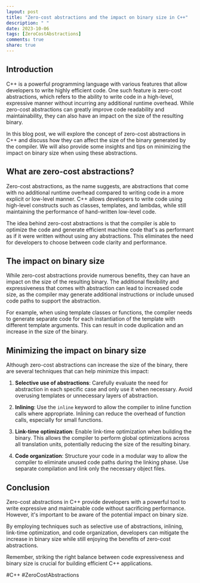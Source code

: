 ```yaml
---
layout: post
title: "Zero-cost abstractions and the impact on binary size in C++"
description: " "
date: 2023-10-06
tags: [ZeroCostAbstractions]
comments: true
share: true
---
```


## Introduction

C++ is a powerful programming language with various features that allow developers to write highly efficient code. One such feature is zero-cost abstractions, which refers to the ability to write code in a high-level, expressive manner without incurring any additional runtime overhead. While zero-cost abstractions can greatly improve code readability and maintainability, they can also have an impact on the size of the resulting binary.

In this blog post, we will explore the concept of zero-cost abstractions in C++ and discuss how they can affect the size of the binary generated by the compiler. We will also provide some insights and tips on minimizing the impact on binary size when using these abstractions.

## What are zero-cost abstractions?

Zero-cost abstractions, as the name suggests, are abstractions that come with no additional runtime overhead compared to writing code in a more explicit or low-level manner. C++ allows developers to write code using high-level constructs such as classes, templates, and lambdas, while still maintaining the performance of hand-written low-level code.

The idea behind zero-cost abstractions is that the compiler is able to optimize the code and generate efficient machine code that's as performant as if it were written without using any abstractions. This eliminates the need for developers to choose between code clarity and performance.

## The impact on binary size

While zero-cost abstractions provide numerous benefits, they can have an impact on the size of the resulting binary. The additional flexibility and expressiveness that comes with abstraction can lead to increased code size, as the compiler may generate additional instructions or include unused code paths to support the abstraction.

For example, when using template classes or functions, the compiler needs to generate separate code for each instantiation of the template with different template arguments. This can result in code duplication and an increase in the size of the binary.

## Minimizing the impact on binary size

Although zero-cost abstractions can increase the size of the binary, there are several techniques that can help minimize this impact:

1. **Selective use of abstractions**: Carefully evaluate the need for abstraction in each specific case and only use it when necessary. Avoid overusing templates or unnecessary layers of abstraction.

2. **Inlining**: Use the `inline` keyword to allow the compiler to inline function calls where appropriate. Inlining can reduce the overhead of function calls, especially for small functions.

3. **Link-time optimization**: Enable link-time optimization when building the binary. This allows the compiler to perform global optimizations across all translation units, potentially reducing the size of the resulting binary.

4. **Code organization**: Structure your code in a modular way to allow the compiler to eliminate unused code paths during the linking phase. Use separate compilation and link only the necessary object files.

## Conclusion

Zero-cost abstractions in C++ provide developers with a powerful tool to write expressive and maintainable code without sacrificing performance. However, it's important to be aware of the potential impact on binary size.

By employing techniques such as selective use of abstractions, inlining, link-time optimization, and code organization, developers can mitigate the increase in binary size while still enjoying the benefits of zero-cost abstractions.

Remember, striking the right balance between code expressiveness and binary size is crucial for building efficient C++ applications.

\#C++ \#ZeroCostAbstractions